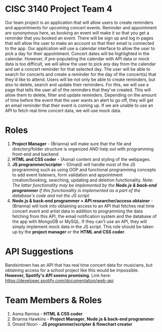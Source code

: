 # CISC 3140 Project Team 4
Our team project is an application that will allow users to create reminders and appointments for upcoming concert events.
Reminder and appointment are synonymous here, as booking an event will make it so that you get a reminder
that you booked an event.
There will be sign up and log in pages that will allow the user to make an account so that their email is connected to the app.
Our application will use a calendar interface to allow the user to pick a day for their appointment.
Concert dates will be highlighted in the calendar.
However, if pre-populating the calendar with API data or mock data is too difficult,
we will allow the user to pick any day from the calendar and set a concert reminder for
that selected day.
The user will be able to search for concerts and create a reminder for the day of the concert(s) that they'd like to attend.
Users will be not only be able to create reminders, but also to delete, search and update their reminders.
For this, we will use a page that tells the user all of the reminders that they've created.
This will allow them to delete, filter and update reminders.
Depending on the amount of time before the event that the user wants an alert to go off, they will get
an email reminder that their event is coming up.
If we are unable to use an API to fetch real time concert data, we will use mock data.
# Roles
1. **Project Manager** - (Brianna) will make sure that the file and directory/folder structure is organized AND help out with programming front-end and backend
2. **HTML and CSS coder** - (Asma) content and styling of the webpages.
3. **JS programmer/scripter** - (Omaid) will handle most of the JS programming such as using OOP and functional programming concepts to add event listeners, form validation
and appointment creation/booking, searching, updating and deletion functionality.
*Note: The latter functionality may be implemented by the **Node.js & back-end programmer** if this functionality is implemented as a part of the database's code and not the JS script.*
5. **Node.js & back-end programmer + API researcher/access obtainer** - (Brianna) will look into obtaining access to an API that fetches real time concert event and artist data in addition to programming the data fetching from this API, the email notification system and the database of the app with MongoDB or MySQL. If they can't use an API, they will simply implement mock data in the JS script. This role should be taken up by the **project manager** or the **HTML and CSS coder**.
# API Suggestions
Bandsintown has an API that has real time concert data for musicians, but obtaining access for a school project like this would be impossible.
**However, Spotify's API seems promising**. Link here: https://developer.spotify.com/documentation/web-api
# Team Members & Roles
1. Asma Ramisa - **HTML & CSS coder**
2. Brianna Hawkins - **Project Manager**, **Node.js & back-end programmer**
3. Omaid Noori - **JS programmer/scripter & flowchart creator**
